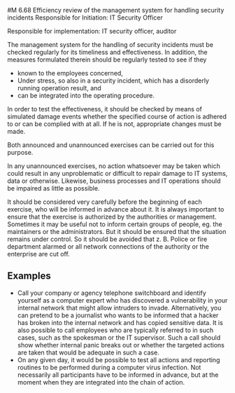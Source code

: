#M 6.68 Efficiency review of the management system for handling security incidents
Responsible for Initiation: IT Security Officer

Responsible for implementation: IT security officer, auditor

The management system for the handling of security incidents must be checked regularly for its timeliness and effectiveness. In addition, the measures formulated therein should be regularly tested to see if they

* known to the employees concerned,
* Under stress, so also in a security incident, which has a disorderly running operation result, and
* can be integrated into the operating procedure.


In order to test the effectiveness, it should be checked by means of simulated damage events whether the specified course of action is adhered to or can be complied with at all. If he is not, appropriate changes must be made.

Both announced and unannounced exercises can be carried out for this purpose.

In any unannounced exercises, no action whatsoever may be taken which could result in any unproblematic or difficult to repair damage to IT systems, data or otherwise. Likewise, business processes and IT operations should be impaired as little as possible.

It should be considered very carefully before the beginning of each exercise, who will be informed in advance about it. It is always important to ensure that the exercise is authorized by the authorities or management. Sometimes it may be useful not to inform certain groups of people, eg. the maintainers or the administrators. But it should be ensured that the situation remains under control. So it should be avoided that z. B. Police or fire department alarmed or all network connections of the authority or the enterprise are cut off.



## Examples 
* Call your company or agency telephone switchboard and identify yourself as a computer expert who has discovered a vulnerability in your internal network that might allow intruders to invade. Alternatively, you can pretend to be a journalist who wants to be informed that a hacker has broken into the internal network and has copied sensitive data. It is also possible to call employees who are typically referred to in such cases, such as the spokesman or the IT supervisor. Such a call should show whether internal panic breaks out or whether the targeted actions are taken that would be adequate in such a case.
* On any given day, it would be possible to test all actions and reporting routines to be performed during a computer virus infection. Not necessarily all participants have to be informed in advance, but at the moment when they are integrated into the chain of action.




